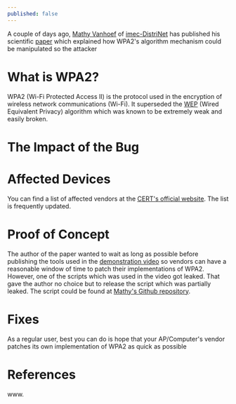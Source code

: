 ```yaml
---
published: false
---
```

A couple of days ago, [Mathy Vanhoef](https://twitter.com/vanhoefm) of [imec-DistriNet](https://distrinet.cs.kuleuven.be/) has published his scientific [paper](https://papers.mathyvanhoef.com/ccs2017.pdf) which explained how WPA2's algorithm mechanism could be manipulated so the attacker


# **What is WPA2?**

WPA2 (Wi-Fi Protected Access II) is the protocol used in the encryption of wireless network communications (Wi-Fi). It superseded the [WEP](https://en.wikipedia.org/wiki/Wired_Equivalent_Privacy) (Wired Equivalent Privacy) algorithm which was known to be extremely weak and easily broken.

# **The Impact of the Bug**


# **Affected Devices**

You can find a list of affected vendors at the [CERT's official website](https://www.kb.cert.org/vuls/byvendor?searchview&Query=FIELD+Reference=228519&SearchOrder=4). The list is frequently updated.

# **Proof of Concept**

The author of the paper wanted to wait as long as possible before publishing the tools used in the [demonstration video](https://www.youtube.com/watch?v=Oh4WURZoR98) so vendors can have a reasonable window of time to patch their implementations of WPA2. However, one of the scripts which was used in the video got leaked. That gave the author no choice but to release the script which was partially leaked.
The script could be found at [Mathy's Github repository](https://github.com/vanhoefm/krackattacks-test-ap-ft).

# **Fixes**
As a regular user, best you can do is hope that your AP/Computer's vendor patches its own implementation of WPA2 as quick as possible

# **References**
www.